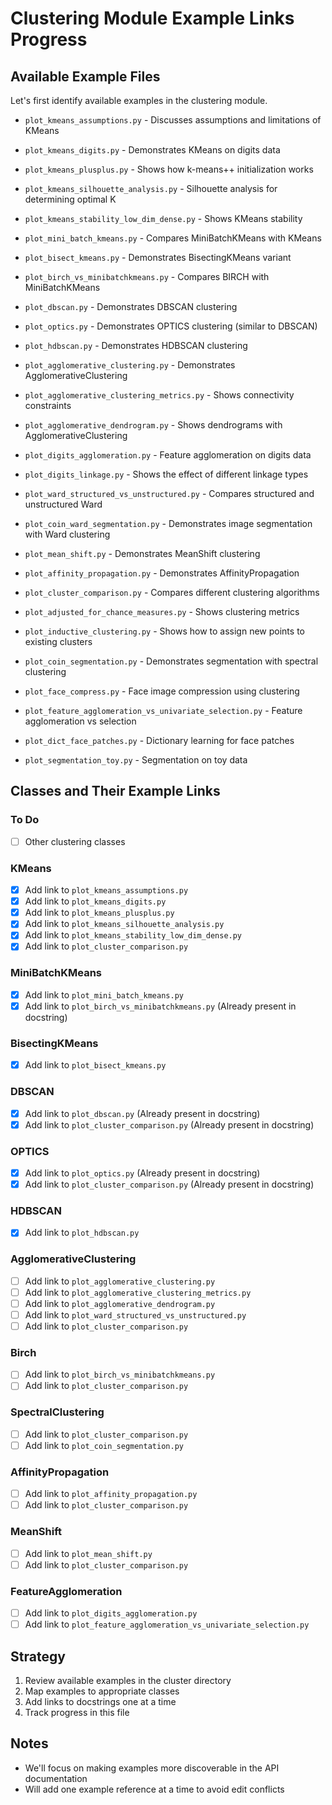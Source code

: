 # Clustering Module Example Links Progress

## Available Example Files
Let's first identify available examples in the clustering module.

- `plot_kmeans_assumptions.py` - Discusses assumptions and limitations of KMeans
- `plot_kmeans_digits.py` - Demonstrates KMeans on digits data
- `plot_kmeans_plusplus.py` - Shows how k-means++ initialization works
- `plot_kmeans_silhouette_analysis.py` - Silhouette analysis for determining optimal K
- `plot_kmeans_stability_low_dim_dense.py` - Shows KMeans stability
- `plot_mini_batch_kmeans.py` - Compares MiniBatchKMeans with KMeans
- `plot_bisect_kmeans.py` - Demonstrates BisectingKMeans variant

- `plot_birch_vs_minibatchkmeans.py` - Compares BIRCH with MiniBatchKMeans
- `plot_dbscan.py` - Demonstrates DBSCAN clustering 
- `plot_optics.py` - Demonstrates OPTICS clustering (similar to DBSCAN)
- `plot_hdbscan.py` - Demonstrates HDBSCAN clustering

- `plot_agglomerative_clustering.py` - Demonstrates AgglomerativeClustering
- `plot_agglomerative_clustering_metrics.py` - Shows connectivity constraints
- `plot_agglomerative_dendrogram.py` - Shows dendrograms with AgglomerativeClustering
- `plot_digits_agglomeration.py` - Feature agglomeration on digits data
- `plot_digits_linkage.py` - Shows the effect of different linkage types
- `plot_ward_structured_vs_unstructured.py` - Compares structured and unstructured Ward
- `plot_coin_ward_segmentation.py` - Demonstrates image segmentation with Ward clustering

- `plot_mean_shift.py` - Demonstrates MeanShift clustering
- `plot_affinity_propagation.py` - Demonstrates AffinityPropagation

- `plot_cluster_comparison.py` - Compares different clustering algorithms
- `plot_adjusted_for_chance_measures.py` - Shows clustering metrics
- `plot_inductive_clustering.py` - Shows how to assign new points to existing clusters
- `plot_coin_segmentation.py` - Demonstrates segmentation with spectral clustering
- `plot_face_compress.py` - Face image compression using clustering
- `plot_feature_agglomeration_vs_univariate_selection.py` - Feature agglomeration vs selection
- `plot_dict_face_patches.py` - Dictionary learning for face patches
- `plot_segmentation_toy.py` - Segmentation on toy data

## Classes and Their Example Links

### To Do
- [ ] Other clustering classes

### KMeans
- [x] Add link to `plot_kmeans_assumptions.py`
- [x] Add link to `plot_kmeans_digits.py`
- [x] Add link to `plot_kmeans_plusplus.py`
- [x] Add link to `plot_kmeans_silhouette_analysis.py`
- [x] Add link to `plot_kmeans_stability_low_dim_dense.py`
- [x] Add link to `plot_cluster_comparison.py`

### MiniBatchKMeans
- [x] Add link to `plot_mini_batch_kmeans.py`
- [x] Add link to `plot_birch_vs_minibatchkmeans.py` (Already present in docstring)

### BisectingKMeans
- [x] Add link to `plot_bisect_kmeans.py`

### DBSCAN
- [x] Add link to `plot_dbscan.py` (Already present in docstring)
- [x] Add link to `plot_cluster_comparison.py` (Already present in docstring)

### OPTICS
- [x] Add link to `plot_optics.py` (Already present in docstring)
- [x] Add link to `plot_cluster_comparison.py` (Already present in docstring)

### HDBSCAN
- [x] Add link to `plot_hdbscan.py`

### AgglomerativeClustering
- [ ] Add link to `plot_agglomerative_clustering.py`
- [ ] Add link to `plot_agglomerative_clustering_metrics.py`
- [ ] Add link to `plot_agglomerative_dendrogram.py`
- [ ] Add link to `plot_ward_structured_vs_unstructured.py`
- [ ] Add link to `plot_cluster_comparison.py`

### Birch
- [ ] Add link to `plot_birch_vs_minibatchkmeans.py`
- [ ] Add link to `plot_cluster_comparison.py`

### SpectralClustering
- [ ] Add link to `plot_cluster_comparison.py`
- [ ] Add link to `plot_coin_segmentation.py`

### AffinityPropagation
- [ ] Add link to `plot_affinity_propagation.py`
- [ ] Add link to `plot_cluster_comparison.py`

### MeanShift
- [ ] Add link to `plot_mean_shift.py`
- [ ] Add link to `plot_cluster_comparison.py`

### FeatureAgglomeration
- [ ] Add link to `plot_digits_agglomeration.py`
- [ ] Add link to `plot_feature_agglomeration_vs_univariate_selection.py`

## Strategy
1. Review available examples in the cluster directory
2. Map examples to appropriate classes
3. Add links to docstrings one at a time
4. Track progress in this file

## Notes
- We'll focus on making examples more discoverable in the API documentation
- Will add one example reference at a time to avoid edit conflicts
